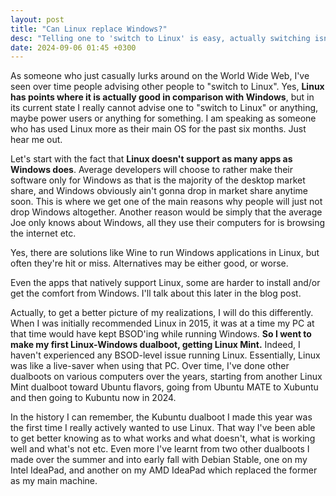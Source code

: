 ```yaml
---
layout: post
title: "Can Linux replace Windows?"
desc: "Telling one to 'switch to Linux' is easy, actually switching isn't"
date: 2024-09-06 01:45 +0300
---
```

As someone who just casually lurks around on the World Wide Web, I've seen over time people advising other people to "switch to Linux". Yes, **Linux has points where it is actually good in comparison with Windows**, but in its current state I really cannot advise one to "switch to Linux" or anything, maybe power users or anything for something. I am speaking as someone who has used Linux more as their main OS for the past six months. Just hear me out.

Let's start with the fact that **Linux doesn't support as many apps as Windows does**. Average developers will choose to rather make their software only for Windows as that is the majority of the desktop market share, and Windows obviously ain't gonna drop in market share anytime soon. This is where we get one of the main reasons why people will just not drop Windows altogether. Another reason would be simply that the average Joe only knows about Windows, all they use their computers for is browsing the internet etc.

Yes, there are solutions like Wine to run Windows applications in Linux, but often they're hit or miss. Alternatives may be either good, or worse.

Even the apps that natively support Linux, some are harder to install and/or get the comfort from Windows. I'll talk about this later in the blog post.

Actually, to get a better picture of my realizations, I will do this differently. When I was initially recommended Linux in 2015, it was at a time my PC at that time would have kept BSOD'ing while running Windows. **So I went to make my first Linux-Windows dualboot, getting Linux Mint.** Indeed, I haven't experienced any BSOD-level issue running Linux. Essentially, Linux was like a live-saver when using that PC. Over time, I've done other dualboots on various computers over the years, starting from another Linux Mint dualboot toward Ubuntu flavors, going from Ubuntu MATE to Xubuntu and then going to Kubuntu now in 2024.

In the history I can remember, the Kubuntu dualboot I made this year was the first time I really actively wanted to use Linux. That way I've been able to get better knowing as to what works and what doesn't, what is working well and what's not etc. Even more I've learnt from two other dualboots I made over the summer and into early fall with Debian Stable, one on my Intel IdeaPad, and another on my AMD IdeaPad which replaced the former as my main machine.
